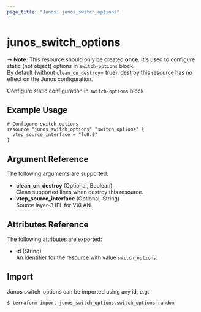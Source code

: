 ```yaml
---
page_title: "Junos: junos_switch_options"
---
```


# junos_switch_options

-> **Note:** This resource should only be created **once**.
It's used to configure static (not object) options in `switch-options` block.  
By default (without `clean_on_destroy`= true), destroy this resource has no effect on the Junos configuration.

Configure static configuration in `switch-options` block

## Example Usage

```hcl
# Configure switch-options
resource "junos_switch_options" "switch_options" {
  vtep_source_interface = "lo0.0"
}
```

## Argument Reference

The following arguments are supported:

- **clean_on_destroy** (Optional, Boolean)  
  Clean supported lines when destroy this resource.
- **vtep_source_interface** (Optional, String)  
  Source layer-3 IFL for VXLAN.

## Attributes Reference

The following attributes are exported:

- **id** (String)  
  An identifier for the resource with value `switch_options`.

## Import

Junos switch_options can be imported using any id, e.g.

```shell
$ terraform import junos_switch_options.switch_options random
```
